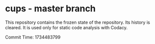 # cups - master branch

This repository contains the frozen state of the repository.
Its history is cleared. It is used only for static code
analysis with Codacy.

Commit Time: 1734483799